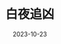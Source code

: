 ---
layout: page
title: 白夜追凶
description: >
  值得一看的国产悬疑剧。前半部分挺精彩的，从卧底案开始走下坡路了，主角智商直线下滑，剧集很水。前面一直没开倍速，后面不得不开到1.5。
category: 剧集
img: assets/img/movie/2023/bai_ye_zhui_xiong.webp
star: 4
date: 2023-10-23
---
